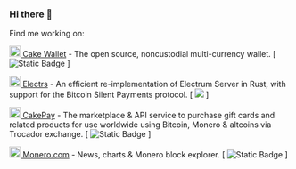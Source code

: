 ### Hi there 👋

Find me working on:

[<img src="https://raw.githubusercontent.com/cake-tech/cakepay-web-market/main/static/images/favicon.png?token=GHSAT0AAAAAACQOILOWDDV63JQ7XTZPM6QMZQNK5OA" height="20" alt="Alt text"> Cake Wallet](https://github.com/cake-tech/cake_wallet) - The open source, noncustodial multi-currency wallet. [ ![Static Badge](https://img.shields.io/badge/Dart-02569B?logo=dart) ]


[<img src="https://raw.githubusercontent.com/romanz/electrs/master/logo/icon.svg" height="20" alt="Alt text"> Electrs](https://github.com/cake-tech/electrs) - An efficient re-implementation of Electrum Server in Rust, with support for the Bitcoin Silent Payments protocol. [ ![](https://img.shields.io/badge/Rust-CE412B?logo=rust) ]

[<img src="https://raw.githubusercontent.com/cake-tech/cakepay-web-market/main/static/images/favicon.png?token=GHSAT0AAAAAACQOILOWDDV63JQ7XTZPM6QMZQNK5OA" height="20" alt="Alt text"> CakePay](https://buy.cakepay.com) - The marketplace & API service to purchase gift cards and related products for use worldwide using Bitcoin, Monero & altcoins via Trocador exchange. [ ![Static Badge](https://img.shields.io/badge/Python-FFD43B?logo=python&logoColor=white) ]

[<img src="https://raw.githubusercontent.com/cake-tech/monerocom/main/static/assets/img/logo.png?token=GHSAT0AAAAAACQOILOWR4USI6ZKFNRTSASWZQNK56Q" height="20" alt="Alt text"> Monero.com](https://monero.com) - News, charts & Monero block explorer. [ ![Static Badge](https://img.shields.io/badge/Python-FFD43B?logo=python&logoColor=white) ]

<!--
Other things:

[<img src="https://raw.githubusercontent.com/Jelmerro/Vieb/master/app/img/icons/48x48.png" height="20" alt="Alt text"> Vieb](https://github.com/Jelmerro/Vieb)

**rafael-xmr/rafael-xmr** is a ✨ _special_ ✨ repository because its `README.md` (this file) appears on your GitHub profile.

Here are some ideas to get you started:

- 🔭 I’m currently working on ...
- 🌱 I’m currently learning ...
- 👯 I’m looking to collaborate on ...
- 🤔 I’m looking for help with ...
- 💬 Ask me about ...
- 📫 How to reach me: ...
- 😄 Pronouns: ...
- ⚡ Fun fact: ...
-->
